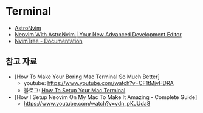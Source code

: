 # Terminal

- [AstroNvim](https://astronvim.com/)
- [Neovim With AstroNvim | Your New Advanced Development Editor](https://www.youtube.com/watch?v=GEHPiZ10gOk)
- [NvimTree - Documentation](https://docs.rockylinux.org/books/nvchad/nvchad_ui/nvimtree/)

## 참고 자료

- [How To Make Your Boring Mac Terminal So Much Better]
    - youtube: https://www.youtube.com/watch?v=CF1tMjvHDRA
    - 블로그: [How To Setup Your Mac Terminal](https://www.josean.com/posts/terminal-setup)
- [How I Setup Neovim On My Mac To Make It Amazing - Complete Guide]
    - https://www.youtube.com/watch?v=vdn_pKJUda8
